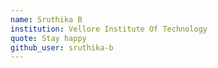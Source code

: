 ```yaml
---
name: Sruthika B
institution: Vellore Institute Of Technology
quote: Stay happy
github_user: sruthika-b
---
```

